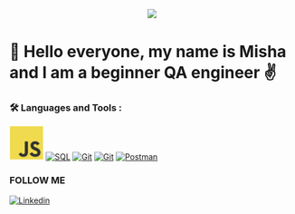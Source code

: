 [<div id="header" align="center">
  <img src="https://user-images.githubusercontent.com/103375361/187285473-42841a57-ea00-4063-b92b-52fba9f84ad6.jpg" width="750"/>](https://github.com/soohoi?tab=repositories)
</div>

# :wave: Hello everyone, my name is Misha and I am a beginner QA engineer :v:

### :hammer_and_wrench: Languages and Tools :
[<div>
  <img src="https://github.com/devicons/devicon/blob/master/icons/javascript/javascript-original.svg" title="JavaScript" alt="JavaScript" width="60" height="60"/>](https://github.com/soohoi/Homework-js)
  [<img src="https://cdn-icons-png.flaticon.com/512/603/603201.png" title="SQL"  alt="SQL" width="60" height="60"/>](https://github.com/soohoi/SQL)
  [<img src="https://cdn.icon-icons.com/icons2/2415/PNG/512/git_original_logo_icon_146509.png" title="Git" alt="Git" width="60" height="60"/>](https://github.com/soohoi/Homework-GitBash)
  [<img src="https://cdn.icon-icons.com/icons2/1907/PNG/512/iconfinder-github-4555889_121361.png" title="Git" alt="Git" width="60" height="60"/>](https://github.com/soohoi/Homework-GitHub)
  [<img src="https://cdn.icon-icons.com/icons2/3053/PNG/512/postman_macos_bigsur_icon_189815.png" title="Postman" alt="Postman" width="60" height="60"/>](https://github.com/soohoi/Homework-postman)
</div>



### FOLLOW ME
[![Linkedin](https://img.shields.io/badge/-LINKEDIN-000000?style=for-the-badge&logo=linkedin)](https://www.linkedin.com/in/mikhail0210)
